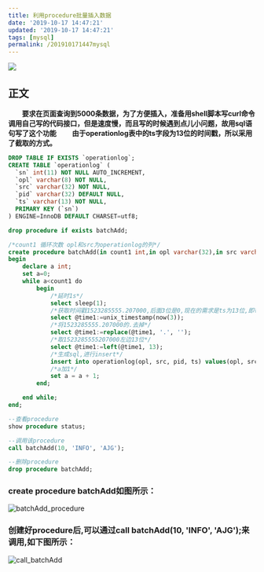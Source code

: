 ```yaml
---
title: 利用procedure批量插入数据
date: '2019-10-17 14:47:21'
updated: '2019-10-17 14:47:21'
tags: [mysql]
permalink: /201910171447mysql
---
```

![](https://img.hacpai.com/bing/20180204.jpg?imageView2/1/w/960/h/540/interlace/1/q/100)


## 正文
**&emsp;&emsp;要求在页面查询到5000条数据，为了方便插入，准备用shell脚本写curl命令调用自己写的代码接口，但是速度慢，而且写的时候遇到点儿小问题，故用sql语句写了这个功能**
**&emsp;&emsp;由于operationlog表中的ts字段为13位的时间戳，所以采用了截取的方式。**

```SQL
DROP TABLE IF EXISTS `operationlog`;
CREATE TABLE `operationlog` (
  `sn` int(11) NOT NULL AUTO_INCREMENT,
  `opl` varchar(8) NOT NULL,
  `src` varchar(32) NOT NULL,
  `pid` varchar(32) DEFAULT NULL,
  `ts` varchar(13) NOT NULL,
  PRIMARY KEY (`sn`)
) ENGINE=InnoDB DEFAULT CHARSET=utf8;

drop procedure if exists batchAdd;

/*count1 循环次数 opl和src为operationlog的列*/
create procedure batchAdd(in count1 int,in opl varchar(32),in src varchar(32))
begin
	declare a int;
	set a=0;
	while a<count1 do
		begin
			/*延时1s*/
			select sleep(1);
			/*获取时间戳1523285555.207000,后面3位是0,现在的需求是ts为13位,即带ms的*/
			select @time1:=unix_timestamp(now(3));
			/*将1523285555.207000的.去掉*/
			select @time1:=replace(@time1, '.', '');
			/*取1523285555207000左边13位*/
			select @time1:=left(@time1, 13);
			/*生成sql,进行insert*/
			insert into operationlog(opl, src, pid, ts) values(opl, src, '1111', @time1);
			/*a加1*/
			set a = a + 1;
		end;

	end while;
end;

--查看procedure
show procedure status;

--调用该procedure
call batchAdd(10, 'INFO', 'AJG');

--删除procedure
drop procedure batchAdd;
```
### create procedure batchAdd如图所示：
![batchAdd_procedure](https://cdn.jsdelivr.net/gh/smallersoup/jsDelivr-cdn@main/blog/artical/imgconvert-csdnimg/e599aae5f5e3b5e722c08f8936da3b92.png)


### 创建好procedure后,可以通过call batchAdd(10, 'INFO', 'AJG');来调用,如下图所示：
![call_batchAdd](https://cdn.jsdelivr.net/gh/smallersoup/jsDelivr-cdn@main/blog/artical/imgconvert-csdnimg/5b4bcb20ff2a7bbdb3a9f5e8c772d3b3.png)




